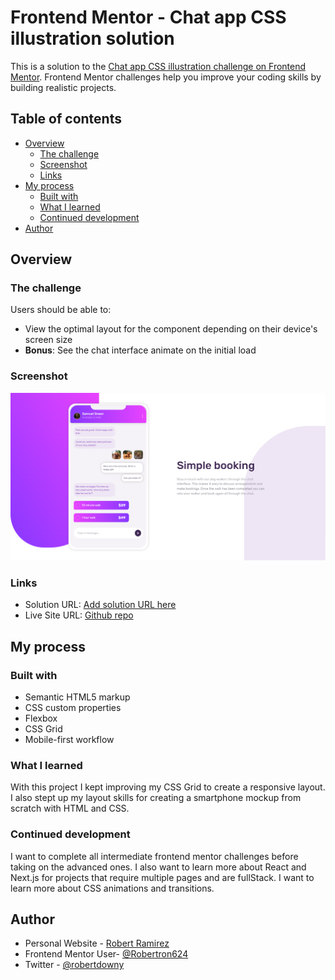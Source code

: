 # Frontend Mentor - Chat app CSS illustration solution

This is a solution to the [Chat app CSS illustration challenge on Frontend Mentor](https://www.frontendmentor.io/challenges/chat-app-css-illustration-O5auMkFqY). Frontend Mentor challenges help you improve your coding skills by building realistic projects. 

## Table of contents

- [Overview](#overview)
  - [The challenge](#the-challenge)
  - [Screenshot](#screenshot)
  - [Links](#links)
- [My process](#my-process)
  - [Built with](#built-with)
  - [What I learned](#what-i-learned)
  - [Continued development](#continued-development)
- [Author](#author)

## Overview

### The challenge

Users should be able to:

- View the optimal layout for the component depending on their device's screen size
- **Bonus**: See the chat interface animate on the initial load

### Screenshot

![](./screenshot.png)

### Links

- Solution URL: [Add solution URL here](https://your-solution-url.com)
- Live Site URL: [Github repo](https://github.com/Robertron624/chat-app-css-illustration)

## My process

### Built with

- Semantic HTML5 markup
- CSS custom properties
- Flexbox
- CSS Grid
- Mobile-first workflow

### What I learned

With this project I kept improving my CSS Grid to create a responsive layout. I also stept up my layout skills for creating a smartphone mockup from scratch with HTML and CSS.

### Continued development

I want to complete all intermediate frontend mentor challenges before taking on the advanced ones. I also want to learn more about React and Next.js for projects that require multiple pages and are fullStack. I want to learn more about CSS animations and transitions.

## Author

- Personal Website - [Robert Ramirez](https://robert-ramirez.netlify.app)
- Frontend Mentor User- [@Robertron624](https://www.frontendmentor.io/profile/Robertron624)
- Twitter - [@robertdowny](https://www.twitter.com/robertdowny)

